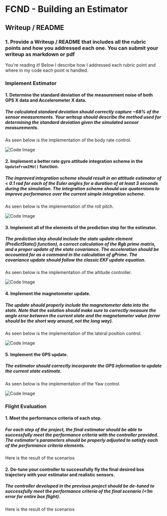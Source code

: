 # FCND - Building an Estimator

## Writeup / README

### 1. Provide a Writeup / README that includes all the rubric points and how you addressed each one.  You can submit your writeup as markdown or pdf

You're reading it! Below I describe how I addressed each rubric point and where in my code each point is handled.

### Implement Estimator

#### 1. Determine the standard deviation of the measurement noise of both GPS X data and Accelerometer X data.

##### The calculated standard deviation should correctly capture ~68% of the sensor measurements. Your writeup should describe the method used for determining the standard deviation given the simulated sensor measurements.

As seen below is the implementation of the body rate control.

![Code Image](./misc/code/body_rate_control.PNG)

#### 2. Implement a better rate gyro attitude integration scheme in the `UpdateFromIMU()` function.

##### The improved integration scheme should result in an attitude estimator of < 0.1 rad for each of the Euler angles for a duration of at least 3 seconds during the simulation. The integration scheme should use quaternions to improve performance over the current simple integration scheme.

As seen below is the implementation of the roll pitch.

![Code Image](./misc/code/roll_pitch_control.PNG)

#### 3. Implement all of the elements of the prediction step for the estimator.

##### The prediction step should include the state update element (PredictState() function), a correct calculation of the Rgb prime matrix, and a proper update of the state covariance. The acceleration should be accounted for as a command in the calculation of gPrime. The covariance update should follow the classic EKF update equation.

As seen below is the implementation of the altitude controller.

![Code Image](./misc/code/altitude_control.PNG)

#### 4. Implement the magnetometer update.

##### The update should properly include the magnetometer data into the state. Note that the solution should make sure to correctly measure the angle error between the current state and the magnetometer value (error should be the short way around, not the long way).

As seen below is the implementation of the lateral position control.

![Code Image](./misc/code/lateral_position_control.PNG)

#### 5. Implement the GPS update.

##### The estimator should correctly incorporate the GPS information to update the current state estimate.

As seen below is the implementation of the Yaw control.

![Code Image](./misc/code/yaw_control.PNG)

### Flight Evaluation

#### 1. Meet the performance criteria of each step.

##### For each step of the project, the final estimator should be able to successfully meet the performance criteria with the controller provided. The estimator's parameters should be properly adjusted to satisfy each of the performance criteria elements.

Here is the result of the scenarios

#### 2. De-tune your controller to successfully fly the final desired box trajectory with your estimator and realistic sensors.

##### The controller developed in the previous project should be de-tuned to successfully meet the performance criteria of the final scenario (<1m error for entire box flight).

Here is the result of the scenarios